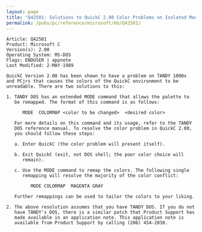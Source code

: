 ```yaml
---
layout: page
title: "Q42581: Solutions to QuickC 2.00 Color Problems on Isolated Machines"
permalink: /pubs/pc/reference/microsoft/kb/Q42581/
---
```


	Article: Q42581
	Product: Microsoft C
	Version(s): 2.00
	Operating System: MS-DOS
	Flags: ENDUSER | appnote
	Last Modified: 2-MAY-1989
	
	QuickC Version 2.00 has been shown to have a problem on TANDY 1000s
	and PCjrs that causes the colors of the QuickC environment to be
	unreadable. There are two solutions to this:
	
	1. TANDY DOS has an extended MODE command that allows the palette to
	   be remapped. The format of this command is as follows:
	
	      MODE  COLORMAP <color to be changed>  <desired color>
	
	   For more details on this command and its usage, refer to the TANDY
	   DOS reference manual. To resolve the color problem in QuickC 2.00,
	   you should follow these steps:
	
	   a. Enter QuickC (the color problem will present itself).
	
	   b. Exit QuickC (exit, not DOS shell; the poor color choice will
	      remain).
	
	   c. Use the MODE command to remap the colors. The following single
	      remapping will resolve the majority of the color conflict:
	
	         MODE COLORMAP  MAGENTA GRAY
	
	   Further remappings can be used to tailor the colors to your liking.
	
	2. The above resolution assumes that you have TANDY DOS. If you do not
	   have TANDY's DOS, there is a similar patch that Product Support has
	   made available in an application note. This application note is
	   available from Product Support by calling (206) 454-2030.
